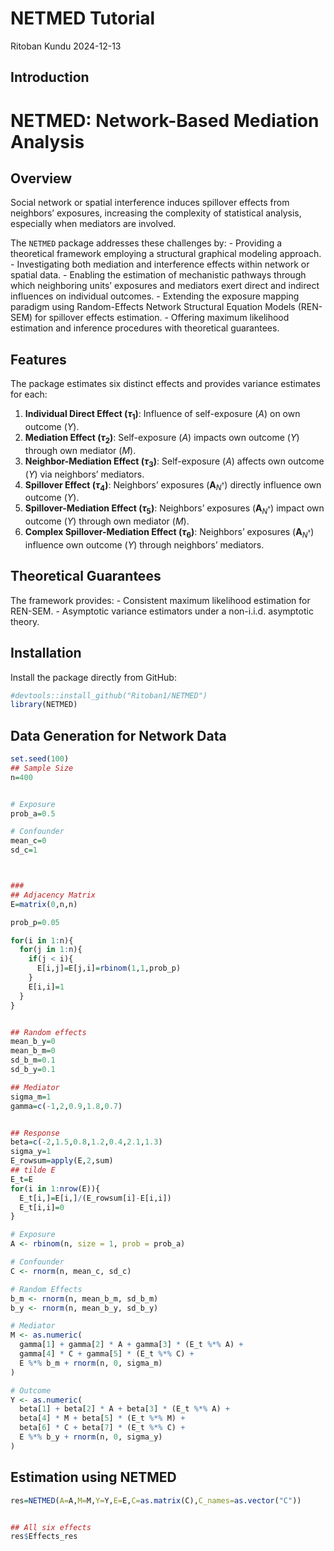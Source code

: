 NETMED Tutorial
================
Ritoban Kundu
2024-12-13

## Introduction

# NETMED: Network-Based Mediation Analysis

## Overview

Social network or spatial interference induces spillover effects from
neighbors’ exposures, increasing the complexity of statistical analysis,
especially when mediators are involved.

The `NETMED` package addresses these challenges by: - Providing a
theoretical framework employing a structural graphical modeling
approach. - Investigating both mediation and interference effects within
network or spatial data. - Enabling the estimation of mechanistic
pathways through which neighboring units’ exposures and mediators exert
direct and indirect influences on individual outcomes. - Extending the
exposure mapping paradigm using Random-Effects Network Structural
Equation Models (REN-SEM) for spillover effects estimation. - Offering
maximum likelihood estimation and inference procedures with theoretical
guarantees.

## Features

The package estimates six distinct effects and provides variance
estimates for each:

1.  **Individual Direct Effect ($\tau_1$)**: Influence of self-exposure
    ($A$) on own outcome ($Y$).
2.  **Mediation Effect ($\tau_2$)**: Self-exposure ($A$) impacts own
    outcome ($Y$) through own mediator ($M$).
3.  **Neighbor-Mediation Effect ($\tau_3$)**: Self-exposure ($A$)
    affects own outcome ($Y$) via neighbors’ mediators.
4.  **Spillover Effect ($\tau_4$)**: Neighbors’ exposures
    ($\boldsymbol{A}_{N^\dagger}$) directly influence own outcome ($Y$).
5.  **Spillover-Mediation Effect ($\tau_5$)**: Neighbors’ exposures
    ($\boldsymbol{A}_{N^\dagger}$) impact own outcome ($Y$) through own
    mediator ($M$).
6.  **Complex Spillover-Mediation Effect ($\tau_6$)**: Neighbors’
    exposures ($\boldsymbol{A}_{N^\dagger}$) influence own outcome ($Y$)
    through neighbors’ mediators.

## Theoretical Guarantees

The framework provides: - Consistent maximum likelihood estimation for
REN-SEM. - Asymptotic variance estimators under a non-i.i.d. asymptotic
theory.

## Installation

Install the package directly from GitHub:

``` r
#devtools::install_github("Ritoban1/NETMED")
library(NETMED)
```

## Data Generation for Network Data

``` r
set.seed(100)
## Sample Size
n=400


# Exposure
prob_a=0.5

# Confounder
mean_c=0
sd_c=1



###
## Adjacency Matrix
E=matrix(0,n,n)

prob_p=0.05

for(i in 1:n){
  for(j in 1:n){
    if(j < i){
      E[i,j]=E[j,i]=rbinom(1,1,prob_p)
    }
    E[i,i]=1
  }
}


## Random effects
mean_b_y=0
mean_b_m=0
sd_b_m=0.1
sd_b_y=0.1

## Mediator
sigma_m=1
gamma=c(-1,2,0.9,1.8,0.7)


## Response
beta=c(-2,1.5,0.8,1.2,0.4,2.1,1.3)
sigma_y=1
E_rowsum=apply(E,2,sum)
## tilde E
E_t=E
for(i in 1:nrow(E)){
  E_t[i,]=E[i,]/(E_rowsum[i]-E[i,i])
  E_t[i,i]=0
}

# Exposure
A <- rbinom(n, size = 1, prob = prob_a)

# Confounder
C <- rnorm(n, mean_c, sd_c)

# Random Effects
b_m <- rnorm(n, mean_b_m, sd_b_m)
b_y <- rnorm(n, mean_b_y, sd_b_y)

# Mediator
M <- as.numeric(
  gamma[1] + gamma[2] * A + gamma[3] * (E_t %*% A) +
  gamma[4] * C + gamma[5] * (E_t %*% C) +
  E %*% b_m + rnorm(n, 0, sigma_m)
)

# Outcome
Y <- as.numeric(
  beta[1] + beta[2] * A + beta[3] * (E_t %*% A) +
  beta[4] * M + beta[5] * (E_t %*% M) +
  beta[6] * C + beta[7] * (E_t %*% C) +
  E %*% b_y + rnorm(n, 0, sigma_y)
)
```

## Estimation using NETMED

``` r
res=NETMED(A=A,M=M,Y=Y,E=E,C=as.matrix(C),C_names=as.vector("C"))


## All six effects
res$Effects_res
```
